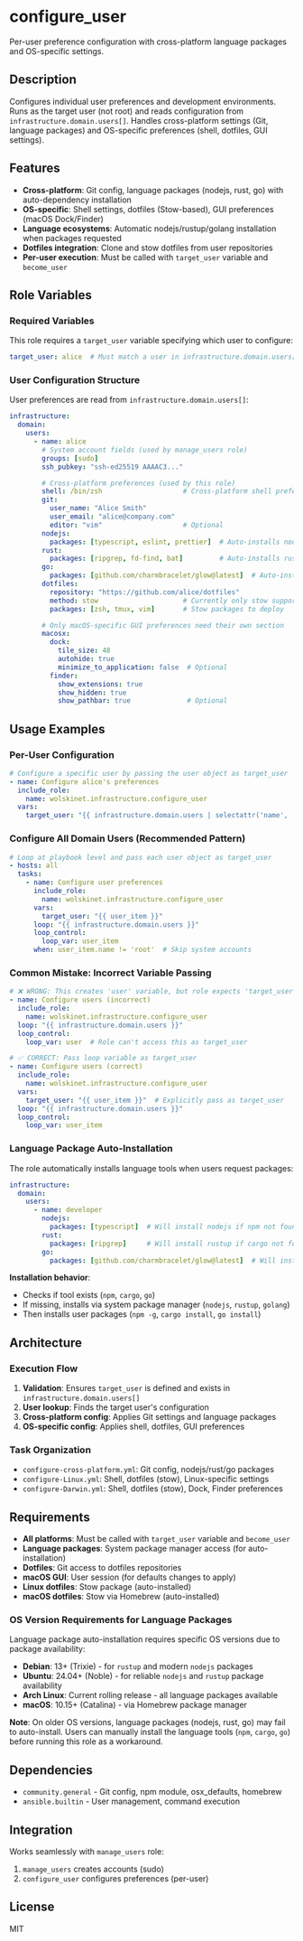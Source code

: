 # configure_user

Per-user preference configuration with cross-platform language packages and OS-specific settings.

## Description

Configures individual user preferences and development environments. Runs as the target user (not root) and reads configuration from `infrastructure.domain.users[]`. Handles cross-platform settings (Git, language packages) and OS-specific preferences (shell, dotfiles, GUI settings).

## Features

- **Cross-platform**: Git config, language packages (nodejs, rust, go) with auto-dependency installation
- **OS-specific**: Shell settings, dotfiles (Stow-based), GUI preferences (macOS Dock/Finder)
- **Language ecosystems**: Automatic nodejs/rustup/golang installation when packages requested
- **Dotfiles integration**: Clone and stow dotfiles from user repositories
- **Per-user execution**: Must be called with `target_user` variable and `become_user`

## Role Variables

### Required Variables

This role requires a `target_user` variable specifying which user to configure:

```yaml
target_user: alice  # Must match a user in infrastructure.domain.users[]
```

### User Configuration Structure

User preferences are read from `infrastructure.domain.users[]`:

```yaml
infrastructure:
  domain:
    users:
      - name: alice
        # System account fields (used by manage_users role)
        groups: [sudo]
        ssh_pubkey: "ssh-ed25519 AAAAC3..."

        # Cross-platform preferences (used by this role)
        shell: /bin/zsh                    # Cross-platform shell preference
        git:
          user_name: "Alice Smith"
          user_email: "alice@company.com"
          editor: "vim"                    # Optional
        nodejs:
          packages: [typescript, eslint, prettier]  # Auto-installs nodejs if missing
        rust:
          packages: [ripgrep, fd-find, bat]         # Auto-installs rustup if missing
        go:
          packages: [github.com/charmbracelet/glow@latest]  # Auto-installs golang if missing
        dotfiles:
          repository: "https://github.com/alice/dotfiles"
          method: stow                     # Currently only stow supported
          packages: [zsh, tmux, vim]       # Stow packages to deploy

        # Only macOS-specific GUI preferences need their own section
        macosx:
          dock:
            tile_size: 48
            autohide: true
            minimize_to_application: false  # Optional
          finder:
            show_extensions: true
            show_hidden: true
            show_pathbar: true              # Optional
```

## Usage Examples

### Per-User Configuration

```yaml
# Configure a specific user by passing the user object as target_user
- name: Configure alice's preferences
  include_role:
    name: wolskinet.infrastructure.configure_user
  vars:
    target_user: "{{ infrastructure.domain.users | selectattr('name', 'equalto', 'alice') | first }}"
```

### Configure All Domain Users (Recommended Pattern)

```yaml
# Loop at playbook level and pass each user object as target_user
- hosts: all
  tasks:
    - name: Configure user preferences
      include_role:
        name: wolskinet.infrastructure.configure_user
      vars:
        target_user: "{{ user_item }}"
      loop: "{{ infrastructure.domain.users }}"
      loop_control:
        loop_var: user_item
      when: user_item.name != 'root'  # Skip system accounts
```

### Common Mistake: Incorrect Variable Passing

```yaml
# ❌ WRONG: This creates 'user' variable, but role expects 'target_user'
- name: Configure users (incorrect)
  include_role:
    name: wolskinet.infrastructure.configure_user
  loop: "{{ infrastructure.domain.users }}"
  loop_control:
    loop_var: user  # Role can't access this as target_user

# ✅ CORRECT: Pass loop variable as target_user
- name: Configure users (correct)
  include_role:
    name: wolskinet.infrastructure.configure_user
  vars:
    target_user: "{{ user_item }}"  # Explicitly pass as target_user
  loop: "{{ infrastructure.domain.users }}"
  loop_control:
    loop_var: user_item
```

### Language Package Auto-Installation

The role automatically installs language tools when users request packages:

```yaml
infrastructure:
  domain:
    users:
      - name: developer
        nodejs:
          packages: [typescript]  # Will install nodejs if npm not found
        rust:
          packages: [ripgrep]     # Will install rustup if cargo not found
        go:
          packages: [github.com/charmbracelet/glow@latest]  # Will install golang if go not found
```

**Installation behavior**:
- Checks if tool exists (`npm`, `cargo`, `go`)
- If missing, installs via system package manager (`nodejs`, `rustup`, `golang`)
- Then installs user packages (`npm -g`, `cargo install`, `go install`)

## Architecture

### Execution Flow

1. **Validation**: Ensures `target_user` is defined and exists in `infrastructure.domain.users[]`
2. **User lookup**: Finds the target user's configuration
3. **Cross-platform config**: Applies Git settings and language packages
4. **OS-specific config**: Applies shell, dotfiles, GUI preferences

### Task Organization

- `configure-cross-platform.yml`: Git config, nodejs/rust/go packages
- `configure-Linux.yml`: Shell, dotfiles (stow), Linux-specific settings
- `configure-Darwin.yml`: Shell, dotfiles (stow), Dock, Finder preferences

## Requirements

- **All platforms**: Must be called with `target_user` variable and `become_user`
- **Language packages**: System package manager access (for auto-installation)
- **Dotfiles**: Git access to dotfiles repositories
- **macOS GUI**: User session (for defaults changes to apply)
- **Linux dotfiles**: Stow package (auto-installed)
- **macOS dotfiles**: Stow via Homebrew (auto-installed)

### OS Version Requirements for Language Packages

Language package auto-installation requires specific OS versions due to package availability:

- **Debian**: 13+ (Trixie) - for `rustup` and modern `nodejs` packages
- **Ubuntu**: 24.04+ (Noble) - for reliable `nodejs` and `rustup` package availability
- **Arch Linux**: Current rolling release - all language packages available
- **macOS**: 10.15+ (Catalina) - via Homebrew package manager

**Note**: On older OS versions, language packages (nodejs, rust, go) may fail to auto-install. Users can manually install the language tools (`npm`, `cargo`, `go`) before running this role as a workaround.

## Dependencies

- `community.general` - Git config, npm module, osx_defaults, homebrew
- `ansible.builtin` - User management, command execution

## Integration

Works seamlessly with `manage_users` role:
1. `manage_users` creates accounts (sudo)
2. `configure_user` configures preferences (per-user)

## License

MIT
